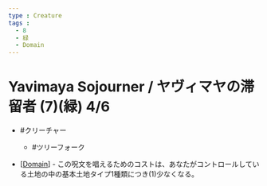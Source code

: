 ```yaml
---
type : Creature
tags : 
  - 8
  - 緑
  - Domain
---
```

# Yavimaya Sojourner / ヤヴィマヤの滞留者 (7)(緑) 4/6

* #クリーチャー
  * #ツリーフォーク 

* [[Domain]] - この呪文を唱えるためのコストは、あなたがコントロールしている土地の中の基本土地タイプ1種類につき(1)少なくなる。




[//begin]: # "Autogenerated link references for markdown compatibility"
[Domain]: ../../KeywordAbilities/Domain.md "Domain / 版図"
[//end]: # "Autogenerated link references"